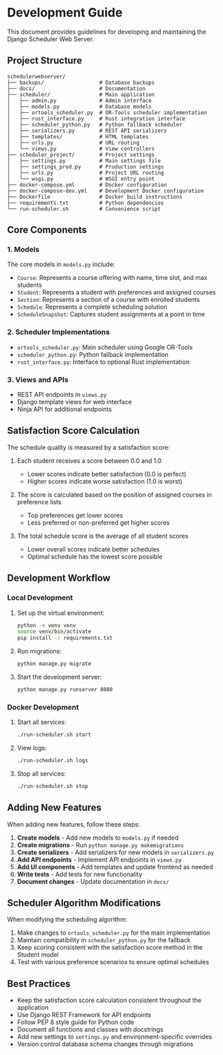 # Development Guide

This document provides guidelines for developing and maintaining the Django Scheduler Web Server.

## Project Structure

```
schedulerwebserver/
├── backups/                  # Database backups
├── docs/                     # Documentation
├── scheduler/                # Main application
│   ├── admin.py              # Admin interface
│   ├── models.py             # Database models
│   ├── ortools_scheduler.py  # OR-Tools scheduler implementation
│   ├── rust_interface.py     # Rust integration interface
│   ├── scheduler_python.py   # Python fallback scheduler
│   ├── serializers.py        # REST API serializers
│   ├── templates/            # HTML templates
│   ├── urls.py               # URL routing
│   └── views.py              # View controllers
├── scheduler_project/        # Project settings
│   ├── settings.py           # Main settings file
│   ├── settings_prod.py      # Production settings
│   ├── urls.py               # Project URL routing
│   └── wsgi.py               # WSGI entry point
├── docker-compose.yml        # Docker configuration
├── docker-compose-dev.yml    # Development Docker configuration
├── Dockerfile                # Docker build instructions
├── requirements.txt          # Python dependencies
└── run-scheduler.sh          # Convenience script
```

## Core Components

### 1. Models

The core models in `models.py` include:

- `Course`: Represents a course offering with name, time slot, and max students
- `Student`: Represents a student with preferences and assigned courses
- `Section`: Represents a section of a course with enrolled students
- `Schedule`: Represents a complete scheduling solution
- `ScheduleSnapshot`: Captures student assignments at a point in time

### 2. Scheduler Implementations

- `ortools_scheduler.py`: Main scheduler using Google OR-Tools
- `scheduler_python.py`: Python fallback implementation
- `rust_interface.py`: Interface to optional Rust implementation

### 3. Views and APIs

- REST API endpoints in `views.py`
- Django template views for web interface
- Ninja API for additional endpoints

## Satisfaction Score Calculation

The schedule quality is measured by a satisfaction score:

1. Each student receives a score between 0.0 and 1.0
   - Lower scores indicate better satisfaction (0.0 is perfect)
   - Higher scores indicate worse satisfaction (1.0 is worst)

2. The score is calculated based on the position of assigned courses in preference lists
   - Top preferences get lower scores
   - Less preferred or non-preferred get higher scores

3. The total schedule score is the average of all student scores
   - Lower overall scores indicate better schedules
   - Optimal schedule has the lowest score possible

## Development Workflow

### Local Development

1. Set up the virtual environment:
   ```bash
   python -m venv venv
   source venv/bin/activate
   pip install -r requirements.txt
   ```

2. Run migrations:
   ```bash
   python manage.py migrate
   ```

3. Start the development server:
   ```bash
   python manage.py runserver 8080
   ```

### Docker Development

1. Start all services:
   ```bash
   ./run-scheduler.sh start
   ```

2. View logs:
   ```bash
   ./run-scheduler.sh logs
   ```

3. Stop all services:
   ```bash
   ./run-scheduler.sh stop
   ```

## Adding New Features

When adding new features, follow these steps:

1. **Create models** - Add new models to `models.py` if needed
2. **Create migrations** - Run `python manage.py makemigrations`
3. **Create serializers** - Add serializers for new models in `serializers.py`
4. **Add API endpoints** - Implement API endpoints in `views.py`
5. **Add UI components** - Add templates and update frontend as needed
6. **Write tests** - Add tests for new functionality
7. **Document changes** - Update documentation in `docs/`

## Scheduler Algorithm Modifications

When modifying the scheduling algorithm:

1. Make changes to `ortools_scheduler.py` for the main implementation
2. Maintain compatibility in `scheduler_python.py` for the fallback
3. Keep scoring consistent with the satisfaction score method in the Student model
4. Test with various preference scenarios to ensure optimal schedules

## Best Practices

- Keep the satisfaction score calculation consistent throughout the application
- Use Django REST Framework for API endpoints
- Follow PEP 8 style guide for Python code
- Document all functions and classes with docstrings
- Add new settings to `settings.py` and environment-specific overrides
- Version control database schema changes through migrations
